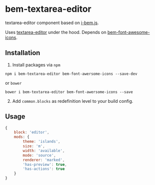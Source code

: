 # bem-textarea-editor

textarea-editor component based on [i-bem.js](https://en.bem.info/platform/i-bem/).

Uses [textarea-editor](https://github.com/eivindfjeldstad/textarea-editor) under the hood.
Depends on [bem-font-awesome-icons](https://github.com/tadatuta/bem-font-awesome-icons/).

## Installation

1. Install packages via `npm`
```
npm i bem-textarea-editor bem-font-awersome-icons --save-dev
```
or `bower`
```
bower i bem-textarea-editor bem-font-awersome-icons --save
```

2. Add `common.blocks` as redefinition level to your build config.

## Usage

```js
{
    block: 'editor',
    mods: {
        theme: 'islands',
        size: 'm',
        width: 'available',
        mode: 'source',
        renderer: 'marked',
        'has-preview': true,
        'has-actions': true
    }
}
```
